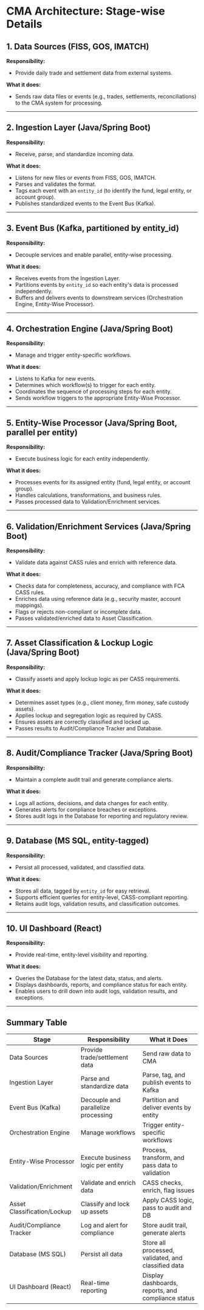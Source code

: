 # CMA Architecture: Stage-wise Details

## 1. Data Sources (FISS, GOS, IMATCH)
**Responsibility:**
- Provide daily trade and settlement data from external systems.

**What it does:**
- Sends raw data files or events (e.g., trades, settlements, reconciliations) to the CMA system for processing.

---

## 2. Ingestion Layer (Java/Spring Boot)
**Responsibility:**
- Receive, parse, and standardize incoming data.

**What it does:**
- Listens for new files or events from FISS, GOS, IMATCH.
- Parses and validates the format.
- Tags each event with an `entity_id` (to identify the fund, legal entity, or account group).
- Publishes standardized events to the Event Bus (Kafka).

---

## 3. Event Bus (Kafka, partitioned by entity_id)
**Responsibility:**
- Decouple services and enable parallel, entity-wise processing.

**What it does:**
- Receives events from the Ingestion Layer.
- Partitions events by `entity_id` so each entity's data is processed independently.
- Buffers and delivers events to downstream services (Orchestration Engine, Entity-Wise Processor).

---

## 4. Orchestration Engine (Java/Spring Boot)
**Responsibility:**
- Manage and trigger entity-specific workflows.

**What it does:**
- Listens to Kafka for new events.
- Determines which workflow(s) to trigger for each entity.
- Coordinates the sequence of processing steps for each entity.
- Sends workflow triggers to the appropriate Entity-Wise Processor.

---

## 5. Entity-Wise Processor (Java/Spring Boot, parallel per entity)
**Responsibility:**
- Execute business logic for each entity independently.

**What it does:**
- Processes events for its assigned entity (fund, legal entity, or account group).
- Handles calculations, transformations, and business rules.
- Passes processed data to Validation/Enrichment services.

---

## 6. Validation/Enrichment Services (Java/Spring Boot)
**Responsibility:**
- Validate data against CASS rules and enrich with reference data.

**What it does:**
- Checks data for completeness, accuracy, and compliance with FCA CASS rules.
- Enriches data using reference data (e.g., security master, account mappings).
- Flags or rejects non-compliant or incomplete data.
- Passes validated/enriched data to Asset Classification.

---

## 7. Asset Classification & Lockup Logic (Java/Spring Boot)
**Responsibility:**
- Classify assets and apply lockup logic as per CASS requirements.

**What it does:**
- Determines asset types (e.g., client money, firm money, safe custody assets).
- Applies lockup and segregation logic as required by CASS.
- Ensures assets are correctly classified and locked up.
- Passes results to Audit/Compliance Tracker and Database.

---

## 8. Audit/Compliance Tracker (Java/Spring Boot)
**Responsibility:**
- Maintain a complete audit trail and generate compliance alerts.

**What it does:**
- Logs all actions, decisions, and data changes for each entity.
- Generates alerts for compliance breaches or exceptions.
- Stores audit logs in the Database for reporting and regulatory review.

---

## 9. Database (MS SQL, entity-tagged)
**Responsibility:**
- Persist all processed, validated, and classified data.

**What it does:**
- Stores all data, tagged by `entity_id` for easy retrieval.
- Supports efficient queries for entity-level, CASS-compliant reporting.
- Retains audit logs, validation results, and classification outcomes.

---

## 10. UI Dashboard (React)
**Responsibility:**
- Provide real-time, entity-level visibility and reporting.

**What it does:**
- Queries the Database for the latest data, status, and alerts.
- Displays dashboards, reports, and compliance status for each entity.
- Enables users to drill down into audit logs, validation results, and exceptions.

---

## Summary Table

| Stage                        | Responsibility                                      | What it Does                                                      |
|------------------------------|-----------------------------------------------------|-------------------------------------------------------------------|
| Data Sources                 | Provide trade/settlement data                       | Send raw data to CMA                                              |
| Ingestion Layer              | Parse and standardize data                          | Parse, tag, and publish events to Kafka                           |
| Event Bus (Kafka)            | Decouple and parallelize processing                 | Partition and deliver events by entity                            |
| Orchestration Engine         | Manage workflows                                    | Trigger entity-specific workflows                                 |
| Entity-Wise Processor        | Execute business logic per entity                   | Process, transform, and pass data to validation                   |
| Validation/Enrichment        | Validate and enrich data                            | CASS checks, enrich, flag issues                                  |
| Asset Classification/Lockup  | Classify and lock up assets                         | Apply CASS logic, pass to audit and DB                            |
| Audit/Compliance Tracker     | Log and alert for compliance                        | Store audit trail, generate alerts                                |
| Database (MS SQL)            | Persist all data                                    | Store all processed, validated, and classified data               |
| UI Dashboard (React)         | Real-time reporting                                 | Display dashboards, reports, and compliance status                | 